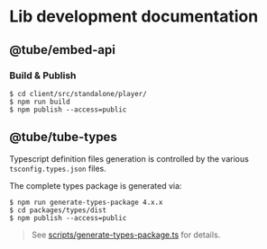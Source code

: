 # Lib development documentation

## @tube/embed-api

### Build & Publish

```
$ cd client/src/standalone/player/
$ npm run build
$ npm publish --access=public
```

## @tube/tube-types

Typescript definition files generation is controlled by the various `tsconfig.types.json` files.

The complete types package is generated via:

```
$ npm run generate-types-package 4.x.x
$ cd packages/types/dist
$ npm publish --access=public
```

> See [scripts/generate-types-package.ts](scripts/generate-types-package.ts) for details.
